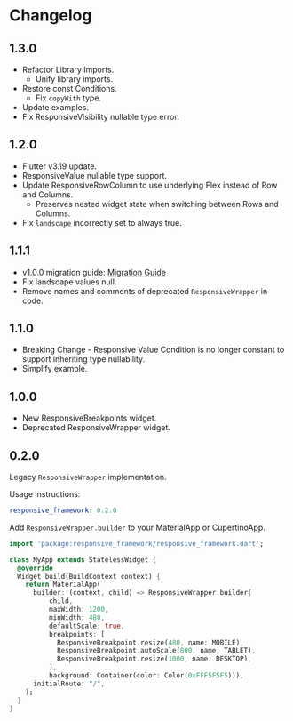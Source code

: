 # Changelog
## 1.3.0
- Refactor Library Imports. 
  - Unify library imports.
- Restore const Conditions.
  - Fix `copyWith` type.
- Update examples.
- Fix ResponsiveVisibility nullable type error.

## 1.2.0
- Flutter v3.19 update.
- ResponsiveValue nullable type support.
- Update ResponsiveRowColumn to use underlying Flex instead of Row and Columns.
  - Preserves nested widget state when switching between Rows and Columns.
- Fix `landscape` incorrectly set to always true.

## 1.1.1
- v1.0.0 migration guide: [Migration Guide](https://github.com/Codelessly/ResponsiveFramework/blob/master/migration_0.2.0_to_1.0.0.md)
- Fix landscape values null.
- Remove names and comments of deprecated `ResponsiveWrapper` in code.

## 1.1.0
- Breaking Change - Responsive Value Condition is no longer constant to support inheriting type nullability.
- Simplify example.

## 1.0.0
- New ResponsiveBreakpoints widget.
- Deprecated ResponsiveWrapper widget.

## 0.2.0
Legacy `ResponsiveWrapper` implementation.

Usage instructions:

```yaml
responsive_framework: 0.2.0
```

Add `ResponsiveWrapper.builder` to your MaterialApp or CupertinoApp.
```dart
import 'package:responsive_framework/responsive_framework.dart';

class MyApp extends StatelessWidget {
  @override
  Widget build(BuildContext context) {
    return MaterialApp(
      builder: (context, child) => ResponsiveWrapper.builder(
          child,
          maxWidth: 1200,
          minWidth: 480,
          defaultScale: true,
          breakpoints: [
            ResponsiveBreakpoint.resize(480, name: MOBILE),
            ResponsiveBreakpoint.autoScale(800, name: TABLET),
            ResponsiveBreakpoint.resize(1000, name: DESKTOP),
          ],
          background: Container(color: Color(0xFFF5F5F5))),
      initialRoute: "/",
    );
  }
}
```